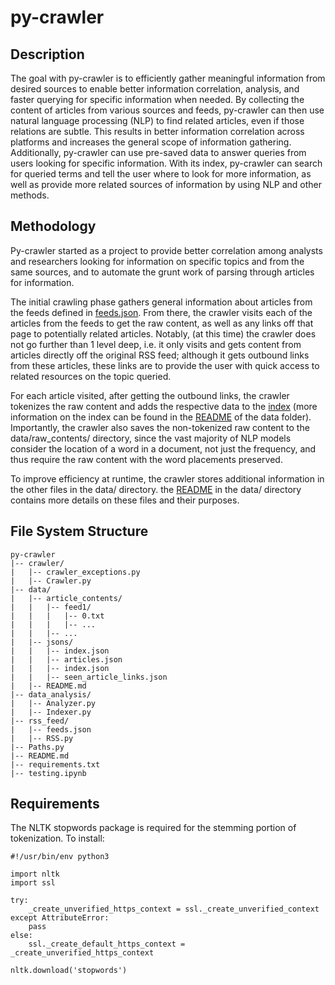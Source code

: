 # py-crawler

## Description

The goal with py-crawler is to efficiently gather meaningful information from desired sources to enable better information correlation, analysis, and faster querying for specific information when needed. By collecting the content of articles from various sources and feeds, py-crawler can then use natural language processing (NLP) to find related articles, even if those relations are subtle. This results in better information correlation across platforms and increases the general scope of information gathering. Additionally, py-crawler can use pre-saved data to answer queries from users looking for specific information. With its index, py-crawler can search for queried terms and tell the user where to look for more information, as well as provide more related sources of information by using NLP and other methods. 

## Methodology

Py-crawler started as a project to provide better correlation among analysts and researchers looking for information on specific topics and from the same sources, and to automate the grunt work of parsing through articles for information. 

The initial crawling phase gathers general information about articles from the feeds defined in [feeds.json](rss_feed/feeds.json). From there, the crawler visits each of the articles from the feeds to get the raw content, as well as any links off that page to potentially related articles. Notably, (at this time) the crawler does not go further than 1 level deep, i.e. it only visits and gets content from articles directly off the original RSS feed; although it gets outbound links from these articles, these links are to provide the user with quick access to related resources on the topic queried. 

For each article visited, after getting the outbound links, the crawler tokenizes the raw content and adds the respective data to the [index](data/jsons/index.json) (more information on the index can be found in the [README](data/README.md) of the data folder). Importantly, the crawler also saves the non-tokenized raw content to the data/raw_contents/ directory, since the vast majority of NLP models consider the location of a word in a document, not just the frequency, and thus require the raw content with the word placements preserved. 

To improve efficiency at runtime, the crawler stores additional information in the other files in the data/ directory. the [README](data/README.md) in the data/ directory contains more details on these files and their purposes.

## File System Structure

    py-crawler
    |-- crawler/
    |   |-- crawler_exceptions.py
    |   |-- Crawler.py
    |-- data/
    |   |-- article_contents/
    |   |   |-- feed1/
    |   |   |   |-- 0.txt
    |   |   |   |-- ... 
    |   |   |-- ... 
    |   |-- jsons/
    |   |   |-- index.json
    |   |   |-- articles.json
    |   |   |-- index.json
    |   |   |-- seen_article_links.json
    |   |-- README.md
    |-- data_analysis/
    |   |-- Analyzer.py
    |   |-- Indexer.py
    |-- rss_feed/
    |   |-- feeds.json
    |   |-- RSS.py
    |-- Paths.py
    |-- README.md
    |-- requirements.txt
    |-- testing.ipynb
    

## Requirements

The NLTK stopwords package is required for the stemming portion of tokenization. To install:  

    #!/usr/bin/env python3
    
    import nltk
    import ssl

    try:
        _create_unverified_https_context = ssl._create_unverified_context
    except AttributeError:
        pass
    else:
        ssl._create_default_https_context = _create_unverified_https_context

    nltk.download('stopwords')